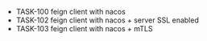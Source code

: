 - TASK-100 feign client with nacos
- TASK-102 feign client with nacos + server SSL enabled
- TASK-103 feign client with nacos + mTLS